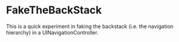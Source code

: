 # FakeTheBackStack

This is a quick experiment in faking the backstack (i.e. the navigation hierarchy) in a UINavigationController.
